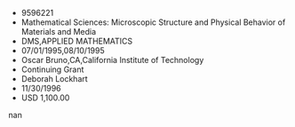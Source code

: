 
* 9596221
* Mathematical Sciences: Microscopic Structure and Physical Behavior of Materials and Media
* DMS,APPLIED MATHEMATICS
* 07/01/1995,08/10/1995
* Oscar Bruno,CA,California Institute of Technology
* Continuing Grant
* Deborah Lockhart
* 11/30/1996
* USD 1,100.00

nan

